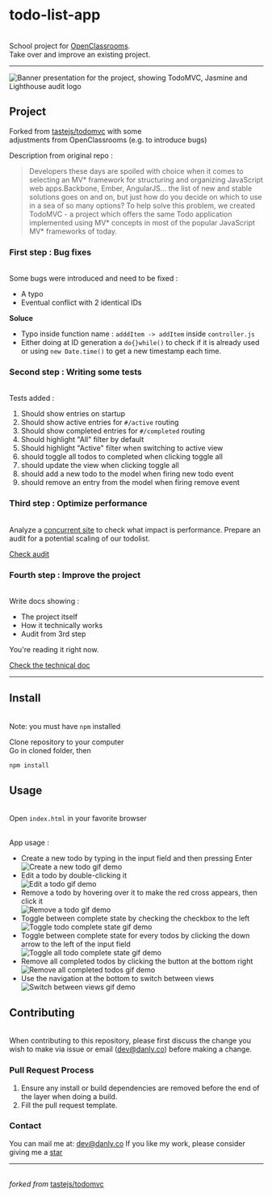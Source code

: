 # todo-list-app

\
School project for [OpenClassrooms](openclassrooms.com).  
Take over and improve an existing project.

---

![Banner presentation for the project, showing TodoMVC, Jasmine and Lighthouse audit logo](./docs-img/readme-banner.png)

## Project

Forked from [tastejs/todomvc](https://github.com/tastejs/todomvc) with some  
adjustments from OpenClassrooms (e.g. to introduce bugs)

Description from original repo :

> Developers these days are spoiled with choice when it comes to selecting an MV\* framework for structuring and organizing JavaScript web apps.Backbone, Ember, AngularJS... the list of new and stable solutions goes on and on, but just how do you decide on which to use in a sea of so many options? To help solve this problem, we created TodoMVC - a project which offers the same Todo application implemented using MV* concepts in most of the popular JavaScript MV* frameworks of today.

### First step : Bug fixes

\
Some bugs were introduced and need to be fixed :

- A typo
- Eventual conflict with 2 identical IDs

**Soluce**

- Typo inside function name : `adddItem -> addItem` inside `controller.js`
- Either doing at ID generation a `do{}while()` to check if it is already used or using `new Date.time()` to get a new timestamp each time.

### Second step : Writing some tests

\
Tests added :

1. Should show entries on startup
1. Should show active entries for `#/active` routing
1. Should show completed entries for `#/completed` routing
1. Should highlight "All" filter by default
1. Should highlight "Active" filter when switching to active view
1. should toggle all todos to completed when clicking toggle all
1. should update the view when clicking toggle all
1. should add a new todo to the model when firing new todo event
1. should remove an entry from the model when firing remove event

### Third step : Optimize performance

\
Analyze a [concurrent site](http://todolistme.net/) to check what impact is performance. Prepare an audit for a potential scaling of our todolist.

<a href="./audit.pdf" rel="noreferrer noopener"  target="_blank">Check audit</a>

### Fourth step : Improve the project

\
Write docs showing :

- The project itself
- How it technically works
- Audit from 3rd step

You're reading it right now.

[Check the technical doc](https://docs-p8.danly.co/)

---

## Install

\
Note: you must have `npm` installed

Clone repository to your computer  
Go in cloned folder, then

```bash
npm install
```

## Usage

\
Open `index.html` in your favorite browser

\
App usage :

- Create a new todo by typing in the input field and then pressing Enter
  \
   ![Create a new todo gif demo](./docs-img/new-todo.gif)
- Edit a todo by double-clicking it
  \
   ![Edit a todo gif demo](./docs-img/edit-todo.gif)
- Remove a todo by hovering over it to make the red cross appears, then click it
  \
   ![Remove a todo gif demo](./docs-img/remove-todo.gif)
- Toggle between complete state by checking the checkbox to the left
  \
   ![Toggle todo complete state gif demo](./docs-img/toggle-todo.gif)
- Toggle between complete state for every todos by clicking the down arrow to the left of the input field
  \
   ![Toggle all todo complete state gif demo](./docs-img/toggleAll-todo.gif)
- Remove all completed todos by clicking the button at the bottom right
  \
   ![Remove all completed todos gif demo](./docs-img/removeAll-todo.gif)
- Use the navigation at the bottom to switch between views
  \
   ![Switch between views gif demo](./docs-img/views-todo.gif)

## Contributing

\
When contributing to this repository, please first discuss the change you wish to make via issue or email ([dev@danly.co](mailto:dev@danly.co)) before making a change.

### Pull Request Process

1. Ensure any install or build dependencies are removed before the end of the layer when doing a build.
2. Fill the pull request template.

### Contact

You can mail me at: [dev@danly.co](mailto:dev@danly.co)
If you like my work, please consider giving me a [star](https://github.com/danlybc)

---

\
_forked from_ [tastejs/todomvc](https://github.com/tastejs/todomvc)
